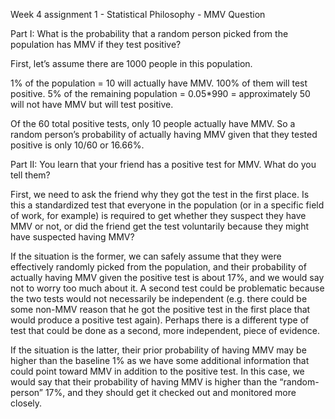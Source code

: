 Week 4 assignment 1 - Statistical Philosophy - MMV Question

Part I:
What is the probability that a random person picked from the population has MMV if they test positive?

First, let’s assume there are 1000 people in this population. 

1% of the population = 10 will actually have MMV. 100% of them will test positive. 
5% of the remaining population = 0.05*990 = approximately 50 will not have MMV but will test positive. 

Of the 60 total positive tests, only 10 people actually have MMV. So a random person’s probability of actually having MMV given that they tested positive is only 10/60 or 16.66%. 


Part II:
You learn that your friend has a positive test for MMV. What do you tell them?

First, we need to ask the friend why they got the test in the first place. Is this a standardized test that everyone in the population (or in a specific field of work, for example) is required to get whether they suspect they have MMV or not, or did the friend get the test voluntarily because they might have suspected having MMV? 

If the situation is the former, we can safely assume that they were effectively randomly picked from the population, and their probability of actually having MMV given the positive test is about 17%, and we would say not to worry too much about it. A second test could be problematic because the two tests would not necessarily be independent (e.g. there could be some non-MMV reason that he got the positive test in the first place that would produce a positive test again). Perhaps there is a different type of test that could be done as a second, more independent, piece of evidence. 

If the situation is the latter, their prior probability of having MMV may be higher than the baseline 1% as we have some additional information that could point toward MMV in addition to the positive test. In this case, we would say that their probability of having MMV is higher than the “random-person” 17%, and they should get it checked out and monitored more closely.

